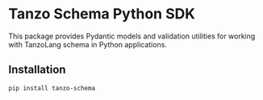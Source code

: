 # Tanzo Schema Python SDK

This package provides Pydantic models and validation utilities for working with TanzoLang schema in Python applications.

## Installation

```bash
pip install tanzo-schema
